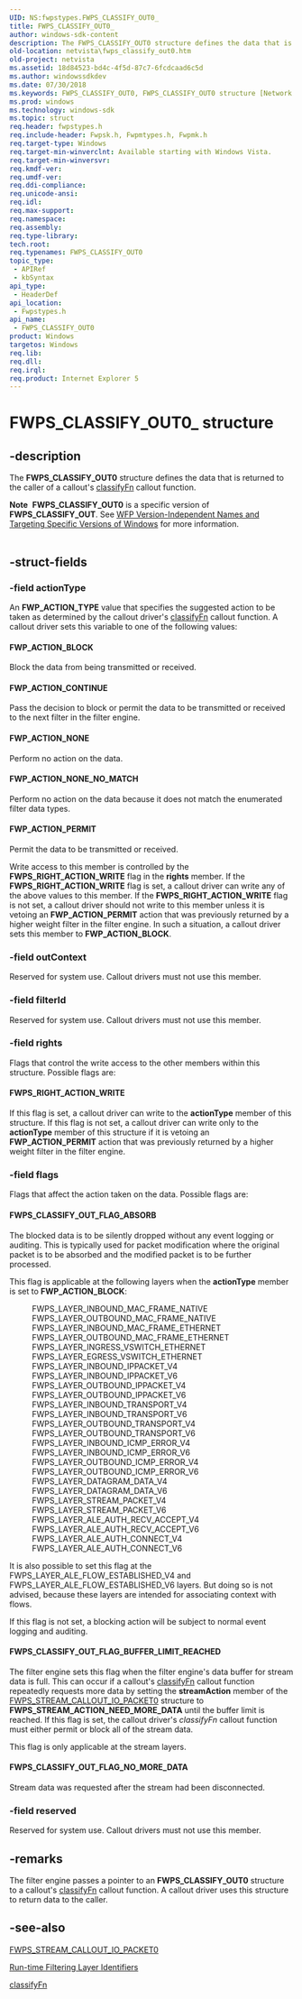 ```yaml
---
UID: NS:fwpstypes.FWPS_CLASSIFY_OUT0_
title: FWPS_CLASSIFY_OUT0_
author: windows-sdk-content
description: The FWPS_CLASSIFY_OUT0 structure defines the data that is returned to the caller of a callout's classifyFn callout function.Note  FWPS_CLASSIFY_OUT0 is a specific version of FWPS_CLASSIFY_OUT.
old-location: netvista\fwps_classify_out0.htm
old-project: netvista
ms.assetid: 18d84523-bd4c-4f5d-87c7-6fcdcaad6c5d
ms.author: windowssdkdev
ms.date: 07/30/2018
ms.keywords: FWPS_CLASSIFY_OUT0, FWPS_CLASSIFY_OUT0 structure [Network Drivers Starting with Windows Vista], FWPS_CLASSIFY_OUT0_, fwpstypes/FWPS_CLASSIFY_OUT0, netvista.fwps_classify_out0, wfp_ref_3_struct_3_fwps_A-E_05656990-cf7c-4fef-a192-88f96860aa02.xml
ms.prod: windows
ms.technology: windows-sdk
ms.topic: struct
req.header: fwpstypes.h
req.include-header: Fwpsk.h, Fwpmtypes.h, Fwpmk.h
req.target-type: Windows
req.target-min-winverclnt: Available starting with Windows Vista.
req.target-min-winversvr: 
req.kmdf-ver: 
req.umdf-ver: 
req.ddi-compliance: 
req.unicode-ansi: 
req.idl: 
req.max-support: 
req.namespace: 
req.assembly: 
req.type-library: 
tech.root: 
req.typenames: FWPS_CLASSIFY_OUT0
topic_type:
 - APIRef
 - kbSyntax
api_type:
 - HeaderDef
api_location:
 - Fwpstypes.h
api_name:
 - FWPS_CLASSIFY_OUT0
product: Windows
targetos: Windows
req.lib: 
req.dll: 
req.irql: 
req.product: Internet Explorer 5
---
```


# FWPS_CLASSIFY_OUT0_ structure


## -description


The <b>FWPS_CLASSIFY_OUT0</b> structure defines the data that is returned to the caller of a callout's 
  <a href="https://msdn.microsoft.com/library/windows/hardware/ff544887">classifyFn</a> callout function.
<div class="alert"><b>Note</b>  <b>FWPS_CLASSIFY_OUT0</b> is a specific version of <b>FWPS_CLASSIFY_OUT</b>. See <a href="https://msdn.microsoft.com/FBDF53E5-F7DE-4DEB-AC18-6D2BB59FE670">WFP Version-Independent Names and Targeting Specific Versions of Windows</a> for more information.</div><div> </div>

## -struct-fields




### -field actionType

An <b>FWP_ACTION_TYPE</b> value that specifies the suggested action to be taken as determined by the
     callout driver's 
     <a href="https://msdn.microsoft.com/library/windows/hardware/ff544887">classifyFn</a> callout function. A callout driver
     sets this variable to one of the following values:
     





#### FWP_ACTION_BLOCK

Block the data from being transmitted or received.



#### FWP_ACTION_CONTINUE

Pass the decision to block or permit the data to be transmitted or received to the next filter
       in the filter engine.



#### FWP_ACTION_NONE

Perform no action on the data.



#### FWP_ACTION_NONE_NO_MATCH

Perform no action on the data because it does not match the enumerated filter data types.



#### FWP_ACTION_PERMIT

Permit the data to be transmitted or received.

Write access to this member is controlled by the <b>FWPS_RIGHT_ACTION_WRITE</b> flag in the 
     <b>rights</b> member. If the <b>FWPS_RIGHT_ACTION_WRITE</b> flag is set, a callout driver can write any of the
     above values to this member. If the <b>FWPS_RIGHT_ACTION_WRITE</b> flag is not set, a callout driver should not
     write to this member unless it is vetoing an <b>FWP_ACTION_PERMIT</b> action that was previously returned by a
     higher weight filter in the filter engine. In such a situation, a callout driver sets this member to
     <b>FWP_ACTION_BLOCK</b>.


### -field outContext

Reserved for system use. Callout drivers must not use this member.


### -field filterId

Reserved for system use. Callout drivers must not use this member.


### -field rights

Flags that control the write access to the other members within this structure. Possible flags
     are:
     





#### FWPS_RIGHT_ACTION_WRITE

If this flag is set, a callout driver can write to the 
       <b>actionType</b> member of this structure. If this flag is not set, a callout driver can write only to
       the 
       <b>actionType</b> member of this structure if it is vetoing an <b>FWP_ACTION_PERMIT</b> action that was
       previously returned by a higher weight filter in the filter engine.


### -field flags

Flags that affect the action taken on the data. Possible flags are:
     





#### FWPS_CLASSIFY_OUT_FLAG_ABSORB

The blocked data is to be silently dropped without any event logging or auditing. This is
       typically used for packet modification where the original packet is to be absorbed and the modified
       packet is to be further processed.
       

This flag is applicable at the following layers when the 
       <b>actionType</b> member is set to <b>FWP_ACTION_BLOCK</b>:<dl>
<dd>FWPS_LAYER_INBOUND_MAC_FRAME_NATIVE</dd>
<dd>FWPS_LAYER_OUTBOUND_MAC_FRAME_NATIVE</dd>
<dd>FWPS_LAYER_INBOUND_MAC_FRAME_ETHERNET</dd>
<dd>FWPS_LAYER_OUTBOUND_MAC_FRAME_ETHERNET</dd>
<dd>FWPS_LAYER_INGRESS_VSWITCH_ETHERNET</dd>
<dd>FWPS_LAYER_EGRESS_VSWITCH_ETHERNET</dd>
<dd>FWPS_LAYER_INBOUND_IPPACKET_V4</dd>
<dd>FWPS_LAYER_INBOUND_IPPACKET_V6</dd>
<dd>FWPS_LAYER_OUTBOUND_IPPACKET_V4</dd>
<dd>FWPS_LAYER_OUTBOUND_IPPACKET_V6</dd>
<dd>FWPS_LAYER_INBOUND_TRANSPORT_V4</dd>
<dd>FWPS_LAYER_INBOUND_TRANSPORT_V6</dd>
<dd>FWPS_LAYER_OUTBOUND_TRANSPORT_V4</dd>
<dd>FWPS_LAYER_OUTBOUND_TRANSPORT_V6</dd>
<dd>FWPS_LAYER_INBOUND_ICMP_ERROR_V4</dd>
<dd>FWPS_LAYER_INBOUND_ICMP_ERROR_V6</dd>
<dd>FWPS_LAYER_OUTBOUND_ICMP_ERROR_V4</dd>
<dd>FWPS_LAYER_OUTBOUND_ICMP_ERROR_V6</dd>
<dd>FWPS_LAYER_DATAGRAM_DATA_V4</dd>
<dd>FWPS_LAYER_DATAGRAM_DATA_V6</dd>
<dd>FWPS_LAYER_STREAM_PACKET_V4</dd>
<dd>FWPS_LAYER_STREAM_PACKET_V6</dd>
<dd>FWPS_LAYER_ALE_AUTH_RECV_ACCEPT_V4</dd>
<dd>FWPS_LAYER_ALE_AUTH_RECV_ACCEPT_V6</dd>
<dd>FWPS_LAYER_ALE_AUTH_CONNECT_V4</dd>
<dd>FWPS_LAYER_ALE_AUTH_CONNECT_V6</dd>
</dl>


It is also possible to set this flag at the FWPS_LAYER_ALE_FLOW_ESTABLISHED_V4 and FWPS_LAYER_ALE_FLOW_ESTABLISHED_V6 layers. But doing so is not advised, because these layers are intended for associating context with flows.

If this flag is not set, a blocking action will be subject to normal event logging and
       auditing.



#### FWPS_CLASSIFY_OUT_FLAG_BUFFER_LIMIT_REACHED

The filter engine sets this flag when the filter engine's data buffer for stream data is full.
       This can occur if a callout's 
       <a href="https://msdn.microsoft.com/library/windows/hardware/ff544887">classifyFn</a> callout function repeatedly
       requests more data by setting the 
       <b>streamAction</b> member of the 
       <a href="https://msdn.microsoft.com/library/windows/hardware/ff552417">FWPS_STREAM_CALLOUT_IO_PACKET0</a> structure to <b>FWPS_STREAM_ACTION_NEED_MORE_DATA</b> until the buffer
       limit is reached. If this flag is set, the callout driver's 
       <i>classifyFn</i> callout function must either
       permit or block all of the stream data.
       

This flag is only applicable at the stream layers.



#### FWPS_CLASSIFY_OUT_FLAG_NO_MORE_DATA

Stream data was requested after the stream had been disconnected.


### -field reserved

Reserved for system use. Callout drivers must not use this member.


## -remarks



The filter engine passes a pointer to an <b>FWPS_CLASSIFY_OUT0</b> structure to a callout's 
    <a href="https://msdn.microsoft.com/library/windows/hardware/ff544887">classifyFn</a> callout function. A callout driver
    uses this structure to return data to the caller.




## -see-also




<a href="https://msdn.microsoft.com/library/windows/hardware/ff552417">FWPS_STREAM_CALLOUT_IO_PACKET0</a>



<a href="https://msdn.microsoft.com/en-us/library/windows/desktop/aa366492">Run-time Filtering Layer Identifiers</a>



<a href="https://msdn.microsoft.com/library/windows/hardware/ff544887">classifyFn</a>
 

 

